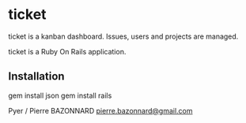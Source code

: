 # ticket

ticket is a kanban dashboard.
Issues, users and projects are managed.

ticket is a Ruby On Rails application.

## Installation
gem install json
gem install rails




Pyer / Pierre BAZONNARD
pierre.bazonnard@gmail.com
